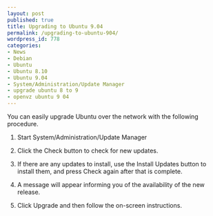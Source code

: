 ```yaml
---
layout: post
published: true
title: Upgrading to Ubuntu 9.04
permalink: /upgrading-to-ubuntu-904/
wordpress_id: 778
categories:
- News
- Debian
- Ubuntu
- Ubuntu 8.10
- Ubuntu 9.04
- System/Administration/Update Manager
- upgrade ubuntu 8 to 9
- openvz ubuntu 9 04
---
```



You can easily upgrade Ubuntu over the network with the following procedure.

1. Start System/Administration/Update Manager  

2. Click the Check button to check for new updates.

3. If there are any updates to install, use the Install Updates button to install them, and press Check again after that is complete.

4. A message will appear informing you of the availability of the new release.
5. Click Upgrade and then follow the on-screen instructions.

